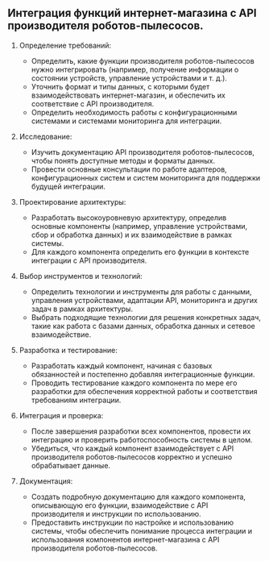 ## Интеграция функций интернет-магазина с API производителя роботов-пылесосов.

1. Определение требований:
   - Определить, какие функции производителя роботов-пылесосов нужно интегрировать (например, получение информации о состоянии устройств, управление устройствами и т. д.).
   - Уточнить формат и типы данных, с которыми будет взаимодействовать интернет-магазин, и обеспечить их соответствие с API производителя.
   - Определить необходимость работы с конфигурационными системами и системами мониторинга для интеграции.

2. Исследование:
   - Изучить документацию API производителя роботов-пылесосов, чтобы понять доступные методы и форматы данных.
   - Провести основные консультации по работе адаптеров, конфигурационных систем и систем мониторинга для поддержки будущей интеграции.

3. Проектирование архитектуры:
   - Разработать высокоуровневую архитектуру, определив основные компоненты (например, управление устройствами, сбор и обработка данных) и их взаимодействие в рамках системы.
   - Для каждого компонента определить его функции в контексте интеграции с API производителя.

4. Выбор инструментов и технологий:
   - Определить технологии и инструменты для работы с данными, управления устройствами, адаптации API, мониторинга и других задач в рамках архитектуры.
   - Выбрать подходящие технологии для решения конкретных задач, такие как работа с базами данных, обработка данных и сетевое взаимодействие.

5. Разработка и тестирование:
   - Разработать каждый компонент, начиная с базовых обязанностей и постепенно добавляя интеграционные функции.
   - Проводить тестирование каждого компонента по мере его разработки для обеспечения корректной работы и соответствия требованиям интеграции.

6. Интеграция и проверка:
   - После завершения разработки всех компонентов, провести их интеграцию и проверить работоспособность системы в целом.
   - Убедиться, что каждый компонент взаимодействует с API производителя роботов-пылесосов корректно и успешно обрабатывает данные.

7. Документация:
   - Создать подробную документацию для каждого компонента, описывающую его функции, взаимодействие с API производителя и инструкции по использованию.
   - Предоставить инструкции по настройке и использованию системы, чтобы обеспечить понимание процесса интеграции и использования компонентов интернет-магазина с API производителя роботов-пылесосов.